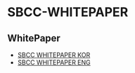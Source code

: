 # SBCC-WHITEPAPER

## WhitePaper
- [SBCC WHITEPAPER KOR](./[KR]SBCC_Whitepaper.pdf)
- [SBCC WHITEPAPER ENG](./[EN]SBCC_Whitepaper.pdf)
